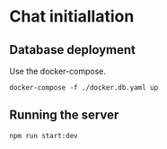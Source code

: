 # Chat initiallation

## Database deployment

Use the docker-compose.

```
docker-compose -f ./docker.db.yaml up
```

## Running the server

```
npm run start:dev
```